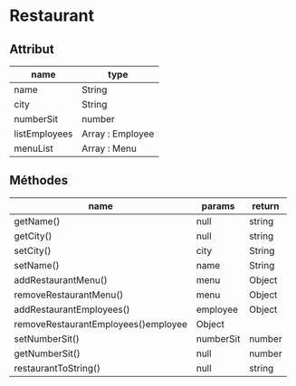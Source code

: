 # Restaurant

## Attribut

| name | type
| --- | ---
| name | String
| city | String
| numberSit | number
| listEmployees | Array : Employee
| menuList | Array : Menu



## Méthodes

| name | params | return
| --- | --- | ---
| getName() | null | string 
| getCity() | null | string 
| setCity() | city | String
| setName() | name | String
| addRestaurantMenu()|menu | Object
| removeRestaurantMenu()|menu | Object
| addRestaurantEmployees()|employee | Object
| removeRestaurantEmployees()employee | Object
| setNumberSit()|numberSit | number
| getNumberSit() |null| number
| restaurantToString()| null | string 

